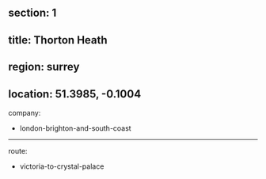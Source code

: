 section: 1
----
title: Thorton Heath
----
region: surrey
----
location: 51.3985, -0.1004
----
company:
- london-brighton-and-south-coast
----
route:
- victoria-to-crystal-palace
